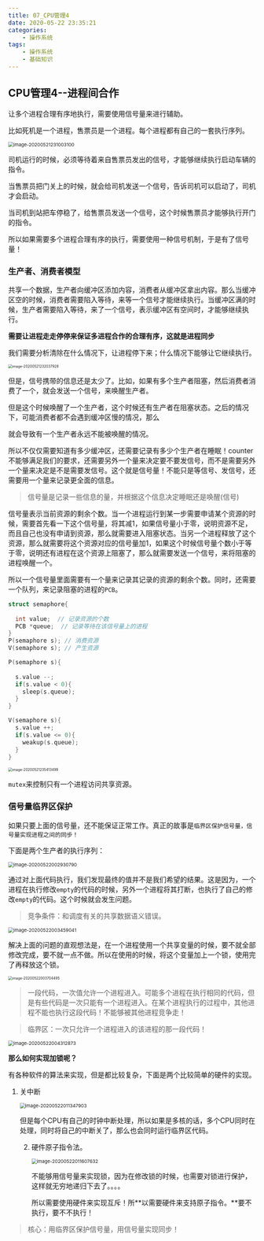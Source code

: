 ```yaml
---
title: 07_CPU管理4
date: 2020-05-22 23:35:21
categories:
	- 操作系统
tags:
	- 操作系统
	- 基础知识
---
```


## CPU管理4--进程间合作

让多个进程合理有序地执行，需要使用信号量来进行辅助。

比如死机是一个进程，售票员是一个进程。每个进程都有自己的一套执行序列。

<img src="07-CPU管理4/01.png" alt="image-20200521231003100" style="zoom: 67%;" />

司机运行的时候，必须等待着来自售票员发出的信号，才能够继续执行启动车辆的指令。

当售票员把门关上的时候，就会给司机发送一个信号，告诉司机可以启动了，司机才会启动。

当司机到站把车停稳了，给售票员发送一个信号，这个时候售票员才能够执行开门的指令。

所以如果需要多个进程合理有序的执行，需要使用一种信号机制，于是有了信号量！

### 生产者、消费者模型

共享一个数据，生产者向缓冲区添加内容，消费者从缓冲区拿出内容。那么当缓冲区空的时候，消费者需要陷入等待，来等一个信号才能继续执行。当缓冲区满的时候，生产者需要陷入等待，来了一个信号，表示缓冲区有空间时，才能够继续执行。

**需要让进程走走停停来保证多进程合作的合理有序，这就是进程同步**

我们需要分析清除在什么情况下，让进程停下来；什么情况下能够让它继续执行。

<img src="07-CPU管理4/02.png" alt="image-20200521232037928" style="zoom: 50%;" />

但是，信号携带的信息还是太少了。比如，如果有多个生产者阻塞，然后消费者消费了一个，就会发送一个信号，来唤醒生产者。

但是这个时候唤醒了一个生产者，这个时候还有生产者在阻塞状态。之后的情况下，可能消费者都不会遇到缓冲区慢的情况，那么

就会导致有一个生产者永远不能被唤醒的情况。

所以不仅仅需要知道有多少缓冲区，还需要记录有多少个生产者在睡眠！counter不能够满足我们的要求，还需要另外一个量来决定要不要发信号，而不是需要另外一个量来决定是不是需要发信号。这个就是信号量！不能只是等信号、发信号，还需要用一个量来记录更全面的信息。

> 信号量是记录一些信息的量，并根据这个信息决定睡眠还是唤醒(信号)

信号量表示当前资源的剩余个数。当一个进程运行到某一步需要申请某个资源的时候，需要首先看一下这个信号量，将其减1，如果信号量小于零，说明资源不足，而且自己也没有申请到资源，那么就需要进入阻塞状态。当另一个进程释放了这个资源，那么就需要将这个资源对应的信号量加1，如果这个时候信号量个数小于等于零，说明还有进程在这个资源上阻塞了，那么就需要发送一个信号，来将阻塞的进程唤醒一个。

所以一个信号量里面需要有一个量来记录其记录的资源的剩余个数。同时，还需要一个队列，来记录阻塞的进程的`PCB`。

```cpp
struct semaphore{
  
  int value;  // 记录资源的个数
  PCB *queue;  // 记录等待在该信号量上的进程
}
P(semaphore s); // 消费资源
V(semaphore s); // 产生资源

P(semaphore s){
  
  s.value --;
  if(s.value < 0){
    sleep(s.queue);
  }
}

V(semaphore s){
  s.value ++;
  if(s.value <= 0){
    weakup(s.queue);
  }
}
```

<img src="07-CPU管理4/03.png" alt="image-20200521235413499" style="zoom: 50%;" />

`mutex`来控制只有一个进程访问共享资源。

### 信号量临界区保护

如果只要上面的信号量，还不能保证正常工作。真正的故事是`临界区保护信号量，信号量实现进程之间的同步！`

下面是两个生产者的执行序列：

<img src="07-CPU管理4/04.png" alt="image-20200522002930790" style="zoom: 67%;" />

通过对上面代码执行，我们发现最终的值并不是我们希望的结果。这是因为，一个进程在执行修改`empty`的代码的时候，另外一个进程将其打断，也执行了自己的修改`empty`的代码。这个时候就会发生问题。

> 竞争条件：和调度有关的共享数据语义错误。

<img src="07-CPU管理4/05.png" alt="image-20200522003459041" style="zoom: 67%;" />

解决上面的问题的直观想法是，在一个进程使用一个共享变量的时候，要不就全部修改完成，要不就一点不做。所以在使用的时候，将这个变量加上一个锁，使用完了再释放这个锁。

<img src="07-CPU管理4/06.png" alt="image-20200522003704495" style="zoom:50%;" />

> 一段代码，一次值允许一个进程进入。可能多个进程在执行相同的代码，但是有些代码是一次只能有一个进程进入。在某个进程执行的过程中，其他进程不能也执行这段代码！不能够被其他进程竞争走！

> 临界区：一次只允许一个进程进入的该进程的那一段代码！

<img src="07-CPU管理4/07.png" alt="image-20200522004312873" style="zoom: 67%;" />

**那么如何实现加锁呢？**

有各种软件的算法来实现，但是都比较复杂，下面是两个比较简单的硬件的实现。

1. 关中断

   <img src="07-CPU管理4/08.png" alt="image-20200522011347903" style="zoom:67%;" />

   但是每个CPU有自己的时钟中断处理，所以如果是多核的话，多个CPU同时在处理，同时将自己的中断关了，那么也会同时运行临界区代码。

   2. 硬件原子指令法。

      <img src="07-CPU管理4/09.png" alt="image-20200522011607632" style="zoom:67%;" />

      不能够用信号量来实现锁，因为在修改锁的时候，也需要对锁进行保护，这样就无穷地递归下去了。。。。

      所以需要使用硬件来实现互斥！所**以需要硬件来支持原子指令。**要不执行，要不不执行！



> 核心：用临界区保护信号量，用信号量实现同步！